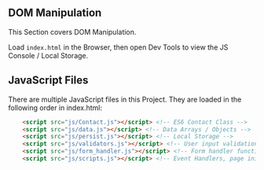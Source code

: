 ## DOM Manipulation

This Section covers DOM Manipulation.

Load `index.html` in the Browser, then open Dev Tools to view the JS Console / Local Storage.

## JavaScript Files

There are multiple JavaScript files in this Project.
They are loaded in the following order in index.html:

```HTML
    <script src="js/Contact.js"></script> <!-- ES6 Contact Class -->
    <script src="js/data.js"></script> <!-- Data Arrays / Objects -->
    <script src="js/persist.js"></script> <!-- Local Storage -->
    <script src="js/validators.js"></script> <!-- User input validation functions -->
    <script src="js/form_handler.js"></script> <!-- Form handler functions -->
    <script src="js/scripts.js"></script> <!-- Event Handlers, page init -->
```
